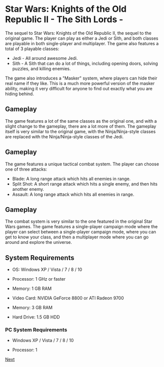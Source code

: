 # Star Wars: Knights of the Old Republic II - The Sith Lords -

The sequel to Star Wars: Knights of the Old Republic II, the sequel to the original game. The player can play as either a Jedi or Sith, and both classes are playable in both single-player and multiplayer. The game also features a total of 3 playable classes:

*   Jedi - All around awesome Jedi.
*   Sith - A Sith that can do a lot of things, including opening doors, solving puzzles, and killing enemies.

The game also introduces a "Masker" system, where players can hide their real name if they like. This is a much more powerful version of the masker ability, making it very difficult for anyone to find out exactly what you are hiding behind.

## Gameplay

The game features a lot of the same classes as the original one, and with a slight change to the gameplay, there are a lot more of them. The gameplay itself is very similar to the original game, with the Ninja/Ninja-style classes are replaced with the Ninja/Ninja-style classes of the Jedi.

## Gameplay

The game features a unique tactical combat system. The player can choose one of three attacks:

*   Blade: A long range attack which hits all enemies in range.
*   Split Shot: A short range attack which hits a single enemy, and then hits another enemy.
*   Assault: A long range attack which hits all enemies in range.

## Gameplay

The combat system is very similar to the one featured in the original Star Wars games. The game features a single-player campaign mode where the player can select between a single-player campaign mode, where you can get to know your class, and then a multiplayer mode where you can go around and explore the universe.

## System Requirements

*   OS: Windows XP / Vista / 7 / 8 / 10

*   Processor: 1 GHz or faster
*   Memory: 1 GB RAM

*   Video Card: NVIDIA GeForce 8800 or ATI Radeon 9700

*   Memory: 3 GB RAM

*   Hard Drive: 1.5 GB HDD

### PC System Requirements

*   Windows XP / Vista / 7 / 8 / 10

*   Processor: 1

[Next](390.md)